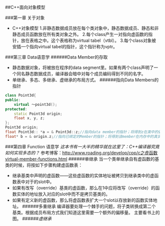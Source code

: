 ##C++面向对象模型

###第一章 关于对象
* C++对象模型
	1.非静态数据成员放在每个类对象中，静态数据成员、静态和非静态成员函数放在所有类对象之外。
	2.每个class产生一对指向虚函数的指针，放在表格之中。这个表格称为virtual tabel（vtbl）。
	3.每个class对象被安插一个指向virtual tabel的指针，这个指针称为vptr。

###第三章 Data语意学
######Data Member的存取
* 静态数据对象，将被放在程序的data segment里。如果有两个class声明了一个同名静态数据成员，编译器会暗中对每个成员编码得到不同的名字。
* 单继承、多态、多继承、虚继承的布局方式。
######指向Data Members的指针
```cpp
class Point3d{
public:
	virtual ～point3d();
protected:
	static Point3d origin;
    float x, y, z;
};
Point3d origin;
float Point3d:: *a = & Point3d::z;//指向data member的指针；将得到z在类中的偏移位置；
float* b = & origin.z;//指向已绑定的Member的指针；将得到该member在内存中的真实地址。 
```

###第四章 Function 语意学
*这本书有一大半的精华就在这里了：C++编译器究竟如何实现多态的？*
参考博客：http://www.roading.org/develop/cpp/c之虚函数virtual-member-functions.html
######单继承
当一个类单继承自有虚函数的基类的时候，将按如下步骤构建虚函数表：
* 继承基类中声明的虚函数——这些虚函数的实体地址被拷贝到继承类中的虚函数表中对于的slot中。
* 如果有改写（override）基类的虚函数，那么在1中应将改写（override）的函数实体的地址放入对应的slot中而不是拷贝基类的。
* 如果有定义新的虚函数，那么将虚函数表扩大一个slot以存放新的函数实体地址。
######多重继承
编译器要处理一个棘手的问题，将子类转换成第二个基类。根据成员布局方式我们知道这里需要一个额外的偏移量。
主要看书上的图。
######*虚继承*